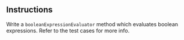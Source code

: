 ## Instructions

Write a `booleanExpressionEvaluator` method which evaluates boolean expressions. Refer to the test cases for more info.